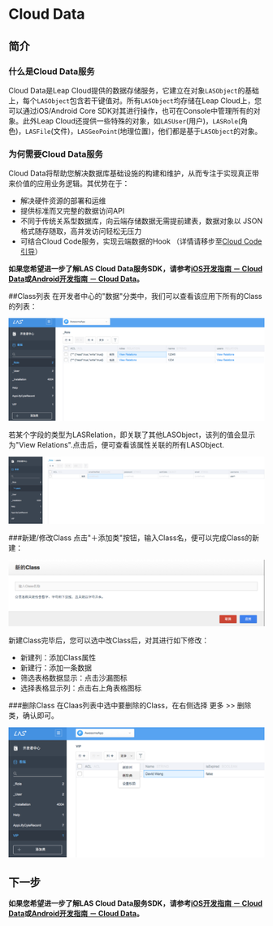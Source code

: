 # Cloud Data
## 简介

### 什么是Cloud Data服务
Cloud Data是Leap Cloud提供的数据存储服务，它建立在对象`LASObject`的基础上，每个`LASObject`包含若干键值对。所有`LASObject`均存储在Leap Cloud上，您可以通过iOS/Android Core SDK对其进行操作，也可在Console中管理所有的对象。此外Leap Cloud还提供一些特殊的对象，如`LASUser`(用户)，`LASRole`(角色)，`LASFile`(文件)，`LASGeoPoint`(地理位置)，他们都是基于`LASObject`的对象。

### 为何需要Cloud Data服务
Cloud Data将帮助您解决数据库基础设施的构建和维护，从而专注于实现真正带来价值的应用业务逻辑。其优势在于：

* 解决硬件资源的部署和运维
* 提供标准而又完整的数据访问API
* 不同于传统关系型数据库，向云端存储数据无需提前建表，数据对象以 JSON 格式随存随取，高并发访问轻松无压力
* 可结合Cloud Code服务，实现云端数据的Hook （详情请移步至[Cloud Code引导](。。。)） 

**如果您希望进一步了解LAS Cloud Data服务SDK，请参考[iOS开发指南 － Cloud Data]()或[Android开发指南 － Cloud Data]()。**

##Class列表
在开发者中心的"数据"分类中，我们可以查看该应用下所有的Class的列表：

![imgCDClassList.png](../../../images/imgCDClassList.png)

若某个字段的类型为LASRelation，即关联了其他LASObject，该列的值会显示为"View Relations".点击后，便可查看该属性关联的所有LASObject.

![imgCDShowRelation.png](../../../images/imgCDShowRelation.png)

###新建/修改Class
点击"＋添加类"按钮，输入Class名，便可以完成Class的新建：

![imgCDAddClass.png](../../../images/imgCDAddClass.png)

新建Class完毕后，您可以选中改Class后，对其进行如下修改：

* 新建列：添加Class属性
* 新建行：添加一条数据
* 筛选表格数据显示：点击沙漏图标
* 选择表格显示列：点击右上角表格图标

###删除Class
在Claas列表中选中要删除的Class，在右侧选择 更多 >> 删除类，确认即可。

![imgCDDeleteClass](../../../images/imgCDDeleteClass.png)

## 下一步

**如果您希望进一步了解LAS Cloud Data服务SDK，请参考[iOS开发指南 － Cloud Data]()或[Android开发指南 － Cloud Data]()。**
